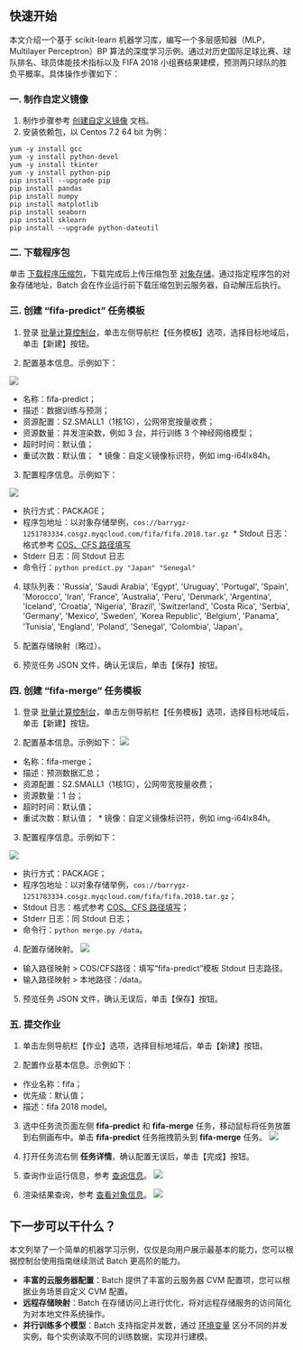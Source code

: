 ## 快速开始
本文介绍一个基于 scikit-learn 机器学习库，编写一个多层感知器（MLP，Multilayer Perceptron）BP 算法的深度学习示例。通过对历史国际足球比赛、球队排名、球员体能技术指标以及 FIFA 2018 小组赛结果建模，预测两只球队的胜负平概率。具体操作步骤如下：
### 一. 制作自定义镜像
1. 制作步骤参考 [创建自定义镜像](https://intl.cloud.tencent.com/document/product/213/4942) 文档。
2. 安装依赖包，以 Centos 7.2 64 bit 为例：
```
yum -y install gcc
yum -y install python-devel
yum -y install tkinter
yum -y install python-pip
pip install --upgrade pip
pip install pandas
pip install numpy
pip install matplotlib
pip install seaborn
pip install sklearn
pip install --upgrade python-dateutil
```

### 二. 下载程序包
单击 [下载程序压缩包](https://main.qcloudimg.com/raw/40b6eb7103072ca549e398ca39783f21.gz)，下载完成后上传压缩包至 [对象存储](https://intl.cloud.tencent.com/document/product/436)。通过指定程序包的对象存储地址，Batch 会在作业运行前下载压缩包到云服务器，自动解压后执行。

### 三. 创建 “fifa-predict” 任务模板
1. 登录 [批量计算控制台]()，单击左侧导航栏【任务模板】选项，选择目标地域后，单击【新建】按钮。

2. 配置基本信息。示例如下：

  ![](https://main.qcloudimg.com/raw/27ff7efad8dd94cb875b6eaac022a23a.png)
  * 名称：fifa-predict；
  * 描述：数据训练与预测；
  * 资源配置：S2.SMALL1（1核1G），公网带宽按量收费；
  * 资源数量：并发渲染数，例如 3 台，并行训练 3 个神经网络模型；
  * 超时时间：默认值；
  * 重试次数：默认值；
  * 镜像：自定义镜像标识符，例如 img-i64lx84h。

3. 配置程序信息。示例如下：

  ![](https://main.qcloudimg.com/raw/3f9d2ce72a2f180b3165e43c21319b9c.png)
  
  * 执行方式：PACKAGE；
  * 程序包地址：以对象存储举例，`cos://barrygz-1251783334.cosgz.myqcloud.com/fifa/fifa.2018.tar.gz`
  * Stdout 日志：格式参考 [COS、CFS 路径填写](https://cloud.tencent.com/document/product/599/13996)
  * Stderr 日志：同 Stdout 日志
  * 命令行：`python predict.py "Japan" "Senegal"`

4. 球队列表：'Russia', 'Saudi Arabia', 'Egypt', 'Uruguay', 'Portugal', 'Spain', 'Morocco', 'Iran', 'France', 'Australia', 'Peru', 'Denmark', 'Argentina', 'Iceland', 'Croatia', 'Nigeria', 'Brazil', 'Switzerland', 'Costa Rica', 'Serbia', 'Germany', 'Mexico', 'Sweden', 'Korea Republic', 'Belgium', 'Panama', 'Tunisia', 'England', 'Poland', 'Senegal', 'Colombia', 'Japan'。

5. 配置存储映射（略过）。

6. 预览任务 JSON 文件，确认无误后，单击【保存】按钮。

### 四. 创建 “fifa-merge” 任务模板
1. 登录 [批量计算控制台]()，单击左侧导航栏【任务模板】选项，选择目标地域后，单击【新建】按钮。

2. 配置基本信息。示例如下：
![](https://main.qcloudimg.com/raw/a1936c208ed4ae43628729072547a015.png)
  * 名称：fifa-merge；
  * 描述：预测数据汇总；
  * 资源配置：S2.SMALL1（1核1G），公网带宽按量收费；
  * 资源数量：1 台；
  * 超时时间：默认值；
  * 重试次数：默认值；
  * 镜像：自定义镜像标识符，例如 img-i64lx84h。

3. 配置程序信息。示例如下：

![](https://main.qcloudimg.com/raw/4435b40995c423506ffe559c9cdb6c10.png)

   - 执行方式：PACKAGE；
   - 程序包地址：以对象存储举例，`cos://barrygz-1251783334.cosgz.myqcloud.com/fifa/fifa.2018.tar.gz`；
   - Stdout 日志：格式参考 [COS、CFS 路径填写](https://intl.cloud.tencent.com/document/product/599/13996)；
   - Stderr 日志：同 Stdout 日志；
   - 命令行：`python merge.py /data`。

4. 配置存储映射。
![](https://main.qcloudimg.com/raw/63b58ffd1d778f39c938e00edaa61ddc.png)
 - 输入路径映射 > COS/CFS路径：填写“fifa-predict”模板 Stdout 日志路径。
 - 输入路径映射 > 本地路径：/data。

5. 预览任务 JSON 文件，确认无误后，单击【保存】按钮。

### 五. 提交作业
1. 单击左侧导航栏【作业】选项，选择目标地域后，单击【新建】按钮。

2. 配置作业基本信息。示例如下：
  * 作业名称：fifa；
  * 优先级：默认值；
  * 描述：fifa 2018 model。

3. 选中任务流页面左侧 **fifa-predict** 和 **fifa-merge** 任务，移动鼠标将任务放置到右侧画布中。单击 **fifa-predict** 任务拖拽箭头到 **fifa-merge** 任务。
![](https://main.qcloudimg.com/raw/3dc9cf8e7ae8b2b5ae600d48cd58ee7c.png)

4. 打开任务流右侧 **任务详情**，确认配置无误后，单击【完成】按钮。

5. 查询作业运行信息，参考 [查询信息]()。
![](https://main.qcloudimg.com/raw/367517ad9dc347a8fbe46dcd9af8c38c.png)
 
6. 渲染结果查询，参考 [查看对象信息]()。
![](https://main.qcloudimg.com/raw/4e1a8c2b5e0320ee6f7be7f23a765e0b.png)

## 下一步可以干什么？
本文列举了一个简单的机器学习示例，仅仅是向用户展示最基本的能力，您可以根据控制台使用指南继续测试 Batch 更高阶的能力。
- **丰富的云服务器配置**：Batch 提供了丰富的云服务器 CVM 配置项，您可以根据业务场景自定义 CVM 配置。
- **远程存储映射**：Batch 在存储访问上进行优化，将对远程存储服务的访问简化为对本地文件系统操作。
- **并行训练多个模型**：Batch 支持指定并发数，通过 [环境变量](https://intl.cloud.tencent.com/document/product/599/11752) 区分不同的并发实例，每个实例读取不同的训练数据，实现并行建模。
